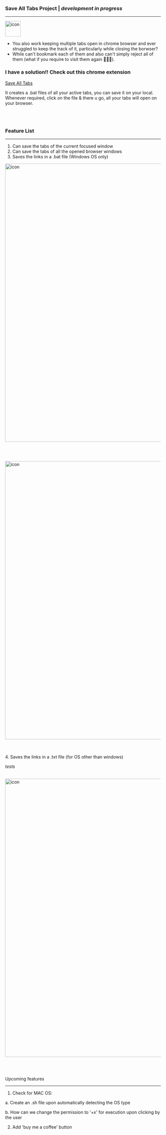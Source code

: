 ### Save All Tabs Project  |  <i>development in progress</i> 
----------
<img src="https://github.com/user-attachments/assets/e1ff25d0-35ac-4bdb-bac5-901c5c1c3ab9" alt="icon" width="50"/> 


- You also work keeping multiple tabs open in chrome browser and ever struggled to keep the track of it, particularly while closing the borwser?
- While can't bookmark each of them and also can't simply reject all of them (what if you require to visit them again 🤷🏻‍♂️). 

### I have a solution!! Check out this chrome extension

<u><a href="chrome://extensions/?id=klppnnaanbmfnefebeppgbakenogehja"> Save All Tabs </a></u> 

It creates a .bat files of all your active tabs, you can save it on your local. Whenever required, click on the file & there u go, all your tabs will open on your browser.

<br/> <br/>
 
### Feature List
_______________________

1. Can save the tabs of the current focused window
2. Can save the tabs of all the opened browser windows
3. Saves the links in a .bat file (Windows OS only)

<img src="https://github.com/user-attachments/assets/7c89255c-43b0-4519-82fc-63f1f53b6a4f" alt="icon" width="900"/>

<br/> <br/>

<img src="https://github.com/user-attachments/assets/9d9d3b75-0c52-46cd-b26d-972a6a1173fc" alt="icon" width="900"/>

<br/> <br/> 
4. Saves the links in a .txt file (for OS other than windows)

<i>tests</i>

<br/>
<img src="https://github.com/user-attachments/assets/7db2086b-b3e3-4f47-a407-8a4435a980d1" alt="icon" width="900"/>

<br/> <br/>

Upcoming features
_________________________
1. Check for MAC OS:
   
a. Create an .sh file upon automatically detecting the OS type

b. How can we change the permission to '+x' for execution upon clicking by the user

2. Add 'buy me a coffee' button
 

 
